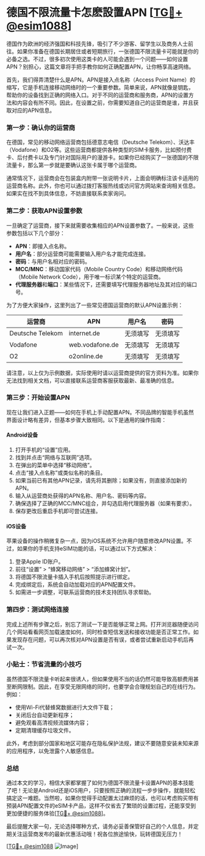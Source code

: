 # 德国不限流量卡怎麽設置APN [[TG💪+ @esim1088](https://t.me/s/esim1088)]

德国作为欧洲的经济强国和科技先锋，吸引了不少游客、留学生以及商务人士前往。如果你准备在德国长期居住或者短期旅行，一张德国不限流量卡可能就是你的必备之选。不过，很多初次使用这类卡的人可能会遇到一个问题——如何设置APN？别担心，这篇文章将手把手教你如何正确配置APN，让你畅享高速网络。

首先，我们得弄清楚什么是APN。APN是接入点名称（Access Point Name）的缩写，它是手机连接移动网络时的一个重要参数。简单来说，APN就像是钥匙，帮助你的设备找到正确的网络入口。对于不同的运营商和服务商，APN的设置方法和内容会有所不同。因此，在设置之前，你需要知道自己的运营商是谁，并且获取对应的APN信息。

### **第一步：确认你的运营商**

在德国，常见的移动网络运营商包括德意志电信（Deutsche Telekom）、沃达丰（Vodafone）和O2等。这些运营商都提供各种类型的SIM卡服务，比如预付费卡、后付费卡以及专门针对国际用户的漫游卡。如果你已经购买了一张德国的不限流量卡，那么第一步就是要确认这张卡属于哪个运营商。

通常情况下，运营商会在包装盒内附带一张说明卡片，上面会明确标注该卡适用的运营商名称。此外，你也可以通过拨打客服热线或访问官方网站来查询相关信息。如果实在找不到具体信息，不妨直接联系卖家询问。

### **第二步：获取APN设置参数**

一旦确定了运营商，接下来就需要收集相应的APN设置参数了。一般来说，这些参数包括以下几个部分：

- **APN**：即接入点名称。
- **用户名**：部分运营商可能需要输入用户名才能完成连接。
- **密码**：与用户名相对应的密码。
- **MCC/MNC**：移动国家代码（Mobile Country Code）和移动网络代码（Mobile Network Code），用于唯一标识某个特定的运营商。
- **代理服务器**和**端口**：某些情况下，还需要填写代理服务器地址及其对应的端口号。

为了方便大家操作，这里列出了一些常见德国运营商的默认APN设置示例：

| 运营商       | APN                | 用户名    | 密码     |
|--------------|--------------------|-----------|----------|
| Deutsche Telekom | internet.de        | 无须填写  | 无须填写 |
| Vodafone      | web.vodafone.de    | 无须填写  | 无须填写 |
| O2           | o2online.de        | 无须填写  | 无须填写 |

请注意，以上仅为示例数据，实际使用时请以运营商提供的官方资料为准。如果你无法找到相关文档，可以直接联系运营商客服获取最新、最准确的信息。

### **第三步：开始设置APN**

现在让我们进入正题——如何在手机上手动配置APN。不同品牌的智能手机虽然界面设计略有差异，但基本步骤大致相同。以下是通用的操作指南：

#### **Android设备**
1. 打开手机的“设置”应用。
2. 找到并点击“网络与互联网”选项。
3. 在弹出的菜单中选择“移动网络”。
4. 点击“接入点名称”或类似名称的条目。
5. 如果当前已有其他APN记录，请先将其删除；如果没有，则直接添加新的APN。
6. 输入从运营商处获得的APN名称、用户名、密码等内容。
7. 确保选择了正确的MCC/MNC组合，并勾选启用代理服务器（如果有要求）。
8. 保存更改后重启手机即可尝试连接。

#### **iOS设备**
苹果设备的操作稍微复杂一点，因为iOS系统不允许用户随意修改APN设置。不过，如果你的手机支持eSIM功能的话，可以通过以下方式解决：
1. 登录Apple ID账户。
2. 前往“设置” > “蜂窝移动网络” > “添加蜂窝计划”。
3. 将德国不限流量卡插入手机后按照提示进行绑定。
4. 完成绑定后，系统会自动加载对应的APN配置文件。
5. 如需进一步调整，可联系运营商的技术支持团队寻求帮助。

### **第四步：测试网络连接**

完成上述所有步骤之后，别忘了测试一下是否能够正常上网。打开浏览器随便访问几个网站看看网页加载速度如何，同时检查短信发送和接收功能是否正常工作。如果发现存在问题，可以再次核对APN设置是否有误，或者尝试重新启动手机后再试一次。

### **小贴士：节省流量的小技巧**

虽然德国不限流量卡听起来很诱人，但如果使用不当的话仍然可能导致高额费用甚至断网限制。因此，在享受无限网络的同时，也要学会合理规划自己的在线行为。例如：
- 使用Wi-Fi代替蜂窝数据进行大文件下载；
- 关闭后台自动更新程序；
- 避免观看高清视频流媒体内容；
- 定期清理缓存垃圾文件。

此外，考虑到部分国家和地区可能存在隐私保护法规，建议不要随意安装未知来源的应用程序，以免泄露个人敏感信息。

### **总结**

通过本文的学习，相信大家都掌握了如何为德国不限流量卡设置APN的基本技能了吧！无论是Android还是iOS用户，只要按照正确的流程一步步操作，就能轻松搞定这一难题。当然啦，如果你觉得手动配置太过麻烦的话，也可以考虑购买带有预装APN配置文件的eSIM卡产品，这样不仅省去了繁琐的设置过程，还能享受到更加便捷的服务体验[[TG💪+ @esim1088](https://t.me/s/esim1088)]。

最后提醒大家一句，无论选择哪种方式，请务必妥善保管好自己的个人信息，并定期关注运营商发布的最新优惠活动哦！祝各位旅途愉快，玩转德国无压力！

[[TG💪+ @esim1088](https://t.me/s/esim1088) ![Image](https://i.postimg.cc/4NQfJmqS/Snipaste-2025-05-13-00-14-12.png)]